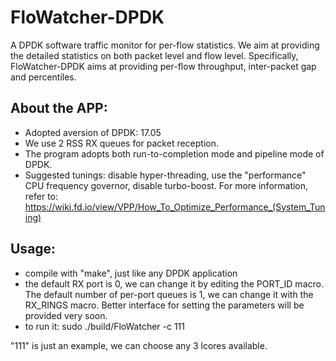 # FloWatcher-DPDK
A DPDK software traffic monitor for per-flow statistics. We aim at providing the detailed statistics on both packet level and flow level. Specifically, FloWatcher-DPDK aims at providing per-flow throughput, inter-packet gap and percentiles. 

## About the APP: 
  * Adopted aversion of DPDK: 17.05 
  * We use 2 RSS RX queues for packet reception. 
  * The program adopts both run-to-completion mode and pipeline mode of DPDK.
  * Suggested tunings: disable hyper-threading, use the "performance" CPU frequency governor, disable turbo-boost. For more information, refer to: https://wiki.fd.io/view/VPP/How_To_Optimize_Performance_(System_Tuning)
  
## Usage:
 * compile with "make", just like any DPDK application
 * the default RX port is 0, we can change it by editing the PORT_ID macro. The default number of per-port queues is 1, we can change it with the RX_RINGS macro. Better interface for setting the parameters will be provided very soon.
 * to run it: sudo ./build/FloWatcher -c 111
  
  "111" is just an example, we can choose any 3 lcores available.
  
